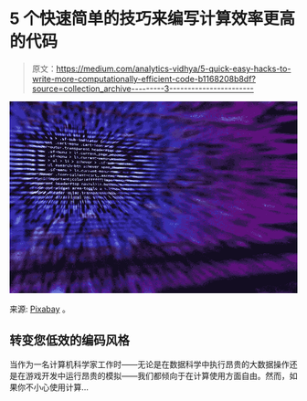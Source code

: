 # 5 个快速简单的技巧来编写计算效率更高的代码

> 原文：<https://medium.com/analytics-vidhya/5-quick-easy-hacks-to-write-more-computationally-efficient-code-b1168208b8df?source=collection_archive---------3----------------------->

![](img/12c6151aa787afeb45024aff59c2a05f.png)

来源: [Pixabay](https://pixabay.com/photos/coding-computer-hacker-hacking-1841550/) 。

## 转变您低效的编码风格

当作为一名计算机科学家工作时——无论是在数据科学中执行昂贵的大数据操作还是在游戏开发中运行昂贵的模拟——我们都倾向于在计算使用方面自由。然而，如果你不小心使用计算…